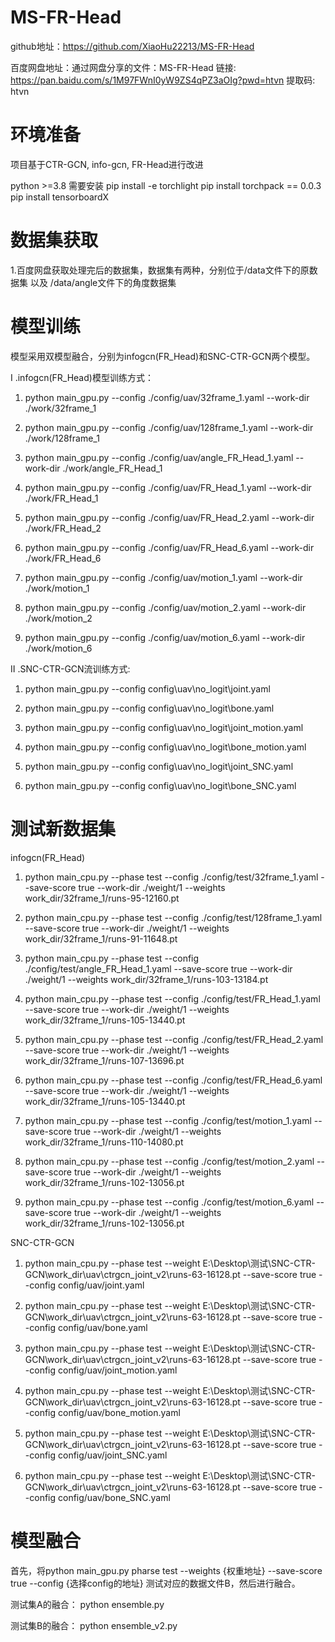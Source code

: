 <!--
 * @Author: XiaoHu22213 2484246430@qq.com
 * @Date: 2024-10-26 12:11:00
 * @LastEditors: XiaoHu22213 2484246430@qq.com
 * @LastEditTime: 2024-10-27 18:52:18
 * @FilePath: \undefinede:\Desktop\新建文件夹 (2)\MS-FR-Head\README.md
 * @Description: 这是默认设置,请设置`customMade`, 打开koroFileHeader查看配置 进行设置: https://github.com/OBKoro1/koro1FileHeader/wiki/%E9%85%8D%E7%BD%AE
-->
# MS-FR-Head

github地址：https://github.com/XiaoHu22213/MS-FR-Head

百度网盘地址：通过网盘分享的文件：MS-FR-Head
链接: https://pan.baidu.com/s/1M97FWnI0yW9ZS4qPZ3aOIg?pwd=htvn 提取码: htvn 

# 环境准备
项目基于CTR-GCN, info-gcn, FR-Head进行改进

python >=3.8
需要安装
pip install -e torchlight
pip install torchpack == 0.0.3
pip install tensorboardX

# 数据集获取

1.百度网盘获取处理完后的数据集，数据集有两种，分别位于/data文件下的原数据集 以及 /data/angle文件下的角度数据集

# 模型训练

模型采用双模型融合，分别为infogcn(FR_Head)和SNC-CTR-GCN两个模型。

Ⅰ .infogcn(FR_Head)模型训练方式：


1. python main_gpu.py --config ./config/uav/32frame_1.yaml --work-dir ./work/32frame_1

2. python main_gpu.py --config ./config/uav/128frame_1.yaml --work-dir ./work/128frame_1

3. python main_gpu.py --config ./config/uav/angle_FR_Head_1.yaml --work-dir ./work/angle_FR_Head_1


4. python main_gpu.py --config ./config/uav/FR_Head_1.yaml --work-dir ./work/FR_Head_1

5. python main_gpu.py --config ./config/uav/FR_Head_2.yaml --work-dir ./work/FR_Head_2

6. python main_gpu.py --config ./config/uav/FR_Head_6.yaml --work-dir ./work/FR_Head_6

7. python main_gpu.py --config ./config/uav/motion_1.yaml --work-dir ./work/motion_1

8. python main_gpu.py --config ./config/uav/motion_2.yaml --work-dir ./work/motion_2

9. python main_gpu.py --config ./config/uav/motion_6.yaml --work-dir ./work/motion_6

Ⅱ .SNC-CTR-GCN流训练方式:

1. python main_gpu.py --config config\uav\no_logit\joint.yaml

2. python main_gpu.py --config config\uav\no_logit\bone.yaml

3. python main_gpu.py --config config\uav\no_logit\joint_motion.yaml

4. python main_gpu.py --config config\uav\no_logit\bone_motion.yaml

5. python main_gpu.py --config config\uav\no_logit\joint_SNC.yaml

6. python main_gpu.py --config config\uav\no_logit\bone_SNC.yaml


# 测试新数据集

infogcn(FR_Head)

1. python main_cpu.py --phase test --config ./config/test/32frame_1.yaml --save-score true --work-dir ./weight/1 --weights work_dir/32frame_1/runs-95-12160.pt

2. python main_cpu.py --phase test --config ./config/test/128frame_1.yaml --save-score true --work-dir ./weight/1 --weights work_dir/32frame_1/runs-91-11648.pt

3. python main_cpu.py --phase test --config ./config/test/angle_FR_Head_1.yaml --save-score true --work-dir ./weight/1 --weights work_dir/32frame_1/runs-103-13184.pt

4. python main_cpu.py --phase test --config ./config/test/FR_Head_1.yaml --save-score true --work-dir ./weight/1 --weights work_dir/32frame_1/runs-105-13440.pt

5. python main_cpu.py --phase test --config ./config/test/FR_Head_2.yaml --save-score true --work-dir ./weight/1 --weights work_dir/32frame_1/runs-107-13696.pt

6. python main_cpu.py --phase test --config ./config/test/FR_Head_6.yaml --save-score true --work-dir ./weight/1 --weights work_dir/32frame_1/runs-105-13440.pt

7. python main_cpu.py --phase test --config ./config/test/motion_1.yaml --save-score true --work-dir ./weight/1 --weights work_dir/32frame_1/runs-110-14080.pt

8. python main_cpu.py --phase test --config ./config/test/motion_2.yaml --save-score true --work-dir ./weight/1 --weights work_dir/32frame_1/runs-102-13056.pt

9. python main_cpu.py --phase test --config ./config/test/motion_6.yaml --save-score true --work-dir ./weight/1 --weights work_dir/32frame_1/runs-102-13056.pt


SNC-CTR-GCN


1. python main_cpu.py --phase test --weight E:\Desktop\测试\SNC-CTR-GCN\work_dir\uav\ctrgcn_joint_v2\runs-63-16128.pt --save-score true --config config/uav/joint.yaml

2. python main_cpu.py --phase test --weight E:\Desktop\测试\SNC-CTR-GCN\work_dir\uav\ctrgcn_joint_v2\runs-63-16128.pt --save-score true --config config/uav/bone.yaml

3. python main_cpu.py --phase test --weight E:\Desktop\测试\SNC-CTR-GCN\work_dir\uav\ctrgcn_joint_v2\runs-63-16128.pt --save-score true --config config/uav/joint_motion.yaml

4. python main_cpu.py --phase test --weight E:\Desktop\测试\SNC-CTR-GCN\work_dir\uav\ctrgcn_joint_v2\runs-63-16128.pt --save-score true --config config/uav/bone_motion.yaml

5. python main_cpu.py --phase test --weight E:\Desktop\测试\SNC-CTR-GCN\work_dir\uav\ctrgcn_joint_v2\runs-63-16128.pt --save-score true --config config/uav/joint_SNC.yaml

6. python main_cpu.py --phase test --weight E:\Desktop\测试\SNC-CTR-GCN\work_dir\uav\ctrgcn_joint_v2\runs-63-16128.pt --save-score true --config config/uav/bone_SNC.yaml

# 模型融合

首先，将python main_gpu.py pharse test --weights {权重地址} --save-score true --config {选择config的地址} 测试对应的数据文件B，然后进行融合。

测试集A的融合：
python ensemble.py

测试集B的融合：
python ensemble_v2.py
